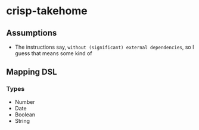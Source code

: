 # crisp-takehome

## Assumptions
 * The instructions say, `without (significant) external dependencies`, so I guess that means some kind of

## Mapping DSL

### Types
 * Number
 * Date
 * Boolean
 * String